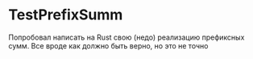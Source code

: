 # TestPrefixSumm

Попробовал написать на Rust свою (недо) реализацию префиксных сумм. Все вроде как должно быть верно, но это не точно